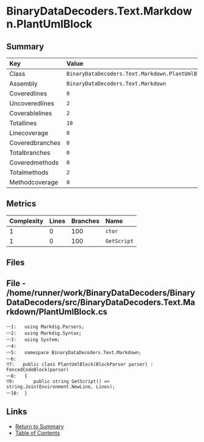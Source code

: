 ﻿# BinaryDataDecoders.Text.Markdown.PlantUmlBlock

## Summary

| Key             | Value                                            |
| :-------------- | :----------------------------------------------- |
| Class           | `BinaryDataDecoders.Text.Markdown.PlantUmlBlock` |
| Assembly        | `BinaryDataDecoders.Text.Markdown`               |
| Coveredlines    | `0`                                              |
| Uncoveredlines  | `2`                                              |
| Coverablelines  | `2`                                              |
| Totallines      | `10`                                             |
| Linecoverage    | `0`                                              |
| Coveredbranches | `0`                                              |
| Totalbranches   | `0`                                              |
| Coveredmethods  | `0`                                              |
| Totalmethods    | `2`                                              |
| Methodcoverage  | `0`                                              |

## Metrics

| Complexity | Lines | Branches | Name        |
| :--------- | :---- | :------- | :---------- |
| 1          | 0     | 100      | `ctor`      |
| 1          | 0     | 100      | `GetScript` |

## Files

## File - /home/runner/work/BinaryDataDecoders/BinaryDataDecoders/src/BinaryDataDecoders.Text.Markdown/PlantUmlBlock.cs

```CSharp
〰1:   using Markdig.Parsers;
〰2:   using Markdig.Syntax;
〰3:   using System;
〰4:   
〰5:   namespace BinaryDataDecoders.Text.Markdown;
〰6:   
‼7:   public class PlantUmlBlock(BlockParser parser) : FencedCodeBlock(parser)
〰8:   {
‼9:       public string GetScript() => string.Join(Environment.NewLine, Lines);
〰10:  }
```

## Links

* [Return to Summary](Summary.md)
* [Table of Contents](../TOC.md)

